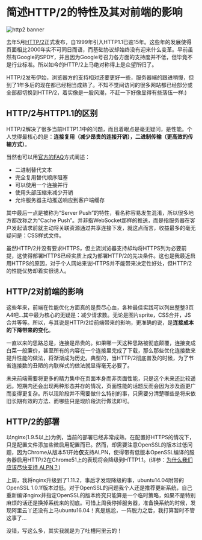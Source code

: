 # 简述HTTP/2的特性及其对前端的影响

![http2 banner](https://swordair.com/content/images/2016/07/banner-http2.png)

去年5月[HTTP/2](https://http2.github.io/)正式发布，自1999年引入HTTP1.1已逾15年。这些年的发展使得页面相比2000年实不可同日而语，而基础协议却始终没有迎来什么变革。早前虽然有Google的SPDY，并且因为Google号召力各方面的支持度并不低，但毕竟不是行业标准。所以如今的HTTP/2上马绝对称得上是众望所归了。

HTTP/2发布伊始，浏览器方的支持相对还要更好一些，服务器端的跟进稍慢，但到了1年多后的现在都已经相当成熟了。不知不觉间访问的很多网站都已经部分或全部都切换到HTTP/2，着实像是一股风潮，不赶一下好像显得有些落伍一样:)

## HTTP/2与HTTP1.1的区别 ##

HTTP/2解决了很多当前HTTP1.1中的问题，而且着眼点是毫无疑问，是性能。个人觉得最核心的是：**连接复用（减少昂贵的连接开销），二进制传输（更高效的传输方式）**。

当然也可以用[官方的FAQ](https://http2.github.io/faq/#what-are-the-key-differences-to-http1x)方式阐述：

- 二进制替代文本
- 完全复用替代顺序阻塞
- 可以使用一个连接并行
- 使用头部压缩来减少开销
- 允许服务器主动推送响应到客户端缓存

其中最后一点是被称为“Server Push”的特性，看名称容易发生混淆，所以很多地方都改称之为“Cache Push”。并非指WebSocket那样的推送，而是指服务器在客户发起请求前就主动将关联资源通过共享连接下发，就这点而言，收益最多的毫无疑问是：CSS样式文件。

虽然HTTP/2并没有要求HTTPS，但主流浏览器支持却均将HTTPS列为必要前提，这使得部署HTTPS已经实质上成为部署HTTP/2的先决条件。这也是我最近启用HTTPS的原因，对于个人网站来说HTTPS并不能带来决定性好处，但HTTP/2的性能优势却着实很诱人。

## HTTP/2对前端的影响 ##

这些年来，前端在性能优化方面真的是费尽心血，各种最佳实践可以列出整整3页A4吧...其中最为核心的无疑是：减少请求数。无论是图片sprite，CSS合并，JS合并等等。所以，与其说是HTTP/2给前端带来的影响，更准确的说，是**连接成本的下降带来的变化**。

一直以来的思路总是，连接是昂贵的。如果哪一天这种思路被彻底颠覆，连接变成白菜一般廉价，甚至所有的内容在一个连接里完成了下载，那么那些优化连接数来提升性能的做法，将渐渐成为历史。典型的，当HTTP/2彻底普及的时候，为了节省连接数的丑陋的内联样式的做法就显得毫无必要了。

未来前端需要将更多的精力集中在页面本身而非页面性能，只是这个未来还比较遥远。短期内还会出现两种形态并存的情况，页面性能的话题反而会因为涉及面更广而变得更复杂。所以现阶段并不需要做什么特别的事，只需要分清楚哪些是将来依旧长期有效的方法、而哪些只是现阶段流行做法即可。

## HTTP/2的部署 ##

以nginx(1.9.5以上)为例，当前的部署已经非常成熟，在配置好HTTPS的情况下，只是配置文件添加些微启用配置而已。然而，却需要注意OpenSSL的版本过低问题，因为Chrome从版本51开始**仅**支持ALPN，使得带有低版本OpenSSL编译的服务器启用HTTP/2在Chrome51上的表现将会降级到HTTP1.1。(详参：[为什么我们应该尽快支持 ALPN？](https://imququ.com/post/enable-alpn-asap.html))

上周，我将nginx升级到了1.11.2，事后才发现降级的事，ubuntu14.04附带的OpenSSL 1.0.1f版本过低。对于OpenSSL的问题我个人还是推荐更新系统，自己重新编译nginx并指定OpenSSL的版本终究只能算是一个临时策略，如果不是特别麻烦的话还是换掉系统来的彻底。可惜上周我停掉服务器，准备换系统的时候，发现阿里云丫还没有上马ubuntu16.04！真是尴尬，一阵脱力之后，我打算暂时不管这事了...

没错，写这么多，其实我就是为了吐槽阿里云的！